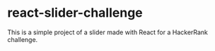 # react-slider-challenge
This is a simple project of a slider made with React for a HackerRank challenge.
